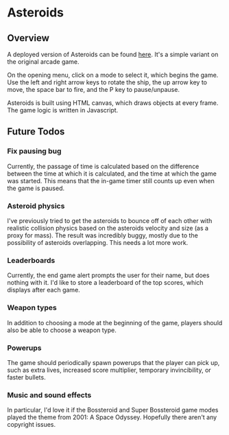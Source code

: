Asteroids
=========

## Overview

A deployed version of Asteroids can be found [here](http://philnachumasteroids.herokuapp.com/). It's a simple variant on the original arcade game. 

On the opening menu, click on a mode to select it, which begins the game. Use the left and right arrow keys to rotate the ship, the up arrow key to move, the space bar to fire, and the P key to pause/unpause. 

Asteroids is built using HTML canvas, which draws objects at every frame. The game logic is written in Javascript. 

## Future Todos

### Fix pausing bug

Currently, the passage of time is calculated based on the difference between the time at which it is calculated, and the time at which the game was started. This means that the in-game timer still counts up even when the game is paused. 

### Asteroid physics

I've previously tried to get the asteroids to bounce off of each other with realistic collision physics based on the asteroids velocity and size (as a proxy for mass). The result was incredibly buggy, mostly due to the possibility of asteroids overlapping. This needs a lot more work. 

### Leaderboards

Currently, the end game alert prompts the user for their name, but does nothing with it. I'd like to store a leaderboard of the top scores, which displays after each game.  

### Weapon types

In addition to choosing a mode at the beginning of the game, players should also be able to choose a weapon type. 

### Powerups

The game should periodically spawn powerups that the player can pick up, such as extra lives, increased score multiplier, temporary invincibility, or faster bullets. 

### Music and sound effects

In particular, I'd love it if the Bossteroid and Super Bossteroid game modes played the theme from 2001: A Space Odyssey. Hopefully there aren't any copyright issues. 
